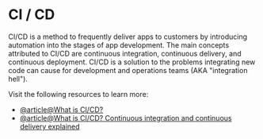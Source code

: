 # CI / CD

CI/CD is a method to frequently deliver apps to customers by introducing automation into the stages of app development. The main concepts attributed to CI/CD are continuous integration, continuous delivery, and continuous deployment. CI/CD is a solution to the problems integrating new code can cause for development and operations teams (AKA "integration hell").

Visit the following resources to learn more:

- [@article@What is CI/CD?](https://www.redhat.com/en/topics/devops/what-is-ci-cd)
- [@article@What is CI/CD? Continuous integration and continuous delivery explained](https://www.infoworld.com/article/3271126/what-is-cicd-continuous-integration-and-continuous-delivery-explained.html)
